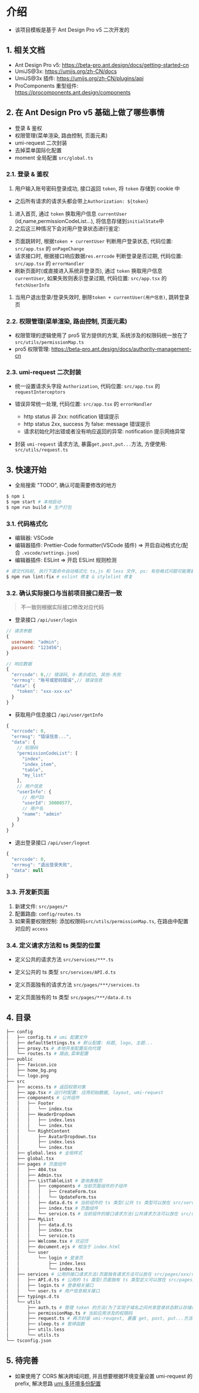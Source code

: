 # 介绍

- 该项目模板是基于 Ant Design Pro v5 二次开发的

## 1. 相关文档

- Ant Design Pro v5: https://beta-pro.ant.design/docs/getting-started-cn
- UmiJS@3x: https://umijs.org/zh-CN/docs
- UmiJS@3x 插件: https://umijs.org/zh-CN/plugins/api
- ProComponents 重型组件: https://procomponents.ant.design/components

## 2. 在 Ant Design Pro v5 基础上做了哪些事情

- 登录 & 鉴权
- 权限管理(菜单渲染, 路由控制, 页面元素)
- umi-request 二次封装
- 去掉菜单国际化配置
- moment 全局配置 `src/global.ts`

### 2.1. 登录 & 鉴权

1. 用户输入账号密码登录成功, 接口返回 `token`, 将 `token` 存储到 cookie 中

- 之后所有请求的请求头都会带上`Authorization: ${token}`

1. 进入首页, 通过 `token` 换取用户信息 `currentUser` (id,name,permissionCodeList...), 将信息存储到`initialState`中
1. 之后这三种情况下会对用户登录状态进行鉴定:

- 页面跳转时, 根据`token + currentUser` 判断用户登录状态, 代码位置: `src/app.tsx` 的 `onPageChange`
- 请求接口时, 根据接口响应数据`res.errcode` 判断登录是否过期, 代码位置: `src/app.tsx` 的 `errorHandler`
- 刷新页面时(或直接进入系统非登录页), 通过 `token` 换取用户信息 `currentUser`, 如果失败则表示登录过期, 代码位置: `src/app.tsx` 的 `fetchUserInfo`

1. 当用户退出登录/登录失效时, 删除`token + currentUser(用户信息)`, 跳转登录页

### 2.2. 权限管理(菜单渲染, 路由控制, 页面元素)

- 权限管理的逻辑使用了 pro5 官方提供的方案, 系统涉及的权限码统一放在了 `src/utils/permissionMap.ts`
- pro5 权限管理: https://beta-pro.ant.design/docs/authority-management-cn

### 2.3. umi-request 二次封装

- 统一设置请求头字段 `Authorization`, 代码位置: `src/app.tsx` 的 `requestInterceptors`
- 错误异常统一处理, 代码位置: `src/app.tsx` 的 `errorHandler`

  - http status 非 2xx: notification 错误提示
  - http status 2xx, success 为 false: message 错误提示
  - 请求初始化时出错或者没有响应返回的异常: notification 提示网络异常

- 封装 `umi-request` 请求方法, 暴露`get,post,put...`方法, 方便使用: `src/utils/request.ts`

## 3. 快速开始

- 全局搜索 "TODO", 确认可能需要修改的地方

```bash
$ npm i
$ npm start # 本地启动
$ npm run build # 生产打包
```

### 3.1. 代码格式化

- 编辑器: VSCode
- 编辑器插件: Prettier-Code formatter(VSCode 插件) => 开启自动格式化(配合 `.vscode/settings.json`)
- 编辑器插件: ESLint => 开启 ESLint 规则检测

```bash
# 提交代码前, 执行下面命令自动格式化 ts,js 和 less 文件, ps: 有些格式问题可能需要手动才能修复
$ npm run lint:fix # eslint 修复 & stylelint 修复
```

### 3.2. 确认实际接口与当前项目接口是否一致

> 不一致则根据实际接口修改对应代码

- 登录接口 `/api/user/login`

```js
// 请求参数
{
  username: "admin";
  password: "123456";
}

// 响应数据
{
  "errcode": 0,// 错误码, 0-表示成功, 其他-失败
  "errmsg": "账号或密码错误",// 错误信息
  "data": {
    "token": "xxx-xxx-xx"
  }
}
```

- 获取用户信息接口 `/api/user/getInfo`

```js
{
  "errcode": 0,
  "errmsg": "错误信息...",
  "data": {
    // 权限码
    "permissionCodeList": [
      "index",
      "index_item",
      "table",
      "my_list"
    ],
    // 用户信息
    "userInfo": {
      // 用户ID
      "userId": 30000577,
      // 用户名
      "name": "admin"
    }
  }
}
```

- 退出登录接口 `/api/user/logout`

```js
{
  "errcode": 0,
  "errmsg": "退出登录失败",
  "data": null
}
```

### 3.3. 开发新页面

1. 新建文件: `src/pages/*`
2. 配置路由: `config/routes.ts`
3. 如果需要权限控制: 添加权限码`src/utils/permissionMap.ts`, 在路由中配置对应的 `access`

### 3.4. 定义请求方法和 ts 类型的位置

- 定义公共的请求方法 `src/services/***.ts`
- 定义公共的 ts 类型 `src/services/API.d.ts`

- 定义页面独有的请求方法 `src/pages/***/services.ts`
- 定义页面独有的 ts 类型 `src/pages/***/data.d.ts`

## 4. 目录

```bash
├── config
│   ├── config.ts # umi 配置文件
│   ├── defaultSettings.ts # 默认配置: 标题, logo, 主题...
│   ├── proxy.ts # 本地开发配置反向代理
│   └── routes.ts # 路由,菜单配置
├── public
│   ├── favicon.ico
│   ├── home_bg.png
│   └── logo.png
├── src
│   ├── access.ts # 返回权限对象
│   ├── app.tsx # 运行时配置: 应用初始数据, layout, umi-request
│   ├── components # 公共组件
│   │   ├── Footer
│   │   │   └── index.tsx
│   │   ├── HeaderDropdown
│   │   │   ├── index.less
│   │   │   └── index.tsx
│   │   └── RightContent
│   │       ├── AvatarDropdown.tsx
│   │       ├── index.less
│   │       └── index.tsx
│   ├── global.less # 全局样式
│   ├── global.tsx
│   ├── pages # 页面组件
│   │   ├── 404.tsx
│   │   ├── Admin.tsx
│   │   ├── ListTableList # 查询表格页
│   │   │   ├── components # 当前页面组件的子组件
│   │   │   │   ├── CreateForm.tsx
│   │   │   │   └── UpdateForm.tsx
│   │   │   ├── data.d.ts # 当前组件的 ts 类型(公共 ts 类型可以放在 src/services/API.d.ts)
│   │   │   ├── index.tsx # 页面组件
│   │   │   └── service.ts # 当前组件的接口请求方法(公共请求方法可以放在 src/services/xxx.ts)
│   │   ├── MyList
│   │   │   ├── data.d.ts
│   │   │   ├── index.tsx
│   │   │   └── service.ts
│   │   ├── Welcome.tsx # 欢迎页
│   │   ├── document.ejs # 相当于 index.html
│   │   └── user
│   │       └── login # 登录页
│   │           ├── index.less
│   │           └── index.tsx
│   ├── services # 公用的接口请求方法(页面独有请求方法可以放在 src/pages/xxx/services.ts)
│   │   ├── API.d.ts # 公用的 ts 类型(页面独有 ts 类型定义可以放在 src/pages/xxx/data.d.ts)
│   │   ├── login.ts # 登录相关接口
│   │   └── user.ts # 用户信息相关接口
│   ├── typings.d.ts
│   └── utils
│       ├── auth.ts # 管理 token 的方法(为了实现子域名之间共享登录状态默认存储在 cookie 中, 可改为 localStorage)
│       ├── permissionMap.ts # 当前应用涉及的权限码
│       ├── request.ts # 再次封装 umi-reuqest, 暴露 get, post, put...方法
│       ├── sleep.ts # 暂停函数
│       ├── utils.less
│       └── utils.ts
└── tsconfig.json
```

## 5. 待完善

- 如果使用了 CORS 解决跨域问题, 并且想要根据环境变量设置 umi-request 的 prefix, 解决思路 [umi 多环境多份配置](https://umijs.org/zh-CN/docs/config#%E5%A4%9A%E7%8E%AF%E5%A2%83%E5%A4%9A%E4%BB%BD%E9%85%8D%E7%BD%AE)
